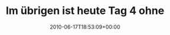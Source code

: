 ---
retweeted: false
source: <a href="http://twitter.com" rel="nofollow">Twitter Web Client</a>
entities:
  hashtags:
  - text: detox
    indices:
    - '51'
    - '57'
  symbols: []
  user_mentions: []
  urls: []
display_text_range:
- '0'
- '57'
favorite_count: '0'
id_str: '16409612432'
truncated: false
retweet_count: '0'
id: '16409612432'
created_at: Thu Jun 17 18:53:09 +0000 2010
favorited: false
full_text: 'Im übrigen ist heute Tag 4 ohne Koffein. Jawohlja. #detox'
lang: de
tags:
- detox
- pesos:twitter
date: '2010-06-17T18:53:09+00:00'
src: https://twitter.com/bascht/status/16409612432
original_url: https://twitter.com/bascht/status/16409612432
type: twitter_tweet
text: 'Im übrigen ist heute Tag 4 ohne Koffein. Jawohlja. #detox'
title: Im übrigen ist heute Tag 4 ohne

---